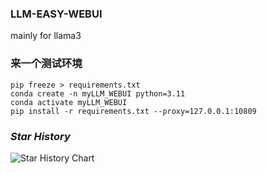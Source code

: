 ### LLM-EASY-WEBUI

mainly for llama3

### 来一个测试环境

```shell
pip freeze > requirements.txt
conda create -n myLLM_WEBUI python=3.11
conda activate myLLM_WEBUI
pip install -r requirements.txt --proxy=127.0.0.1:10809
```

### *Star History*

![Star History Chart](https://api.star-history.com/svg?repos=aceliuchanghong/LLM-EASY-WEBUI&type=Date)
